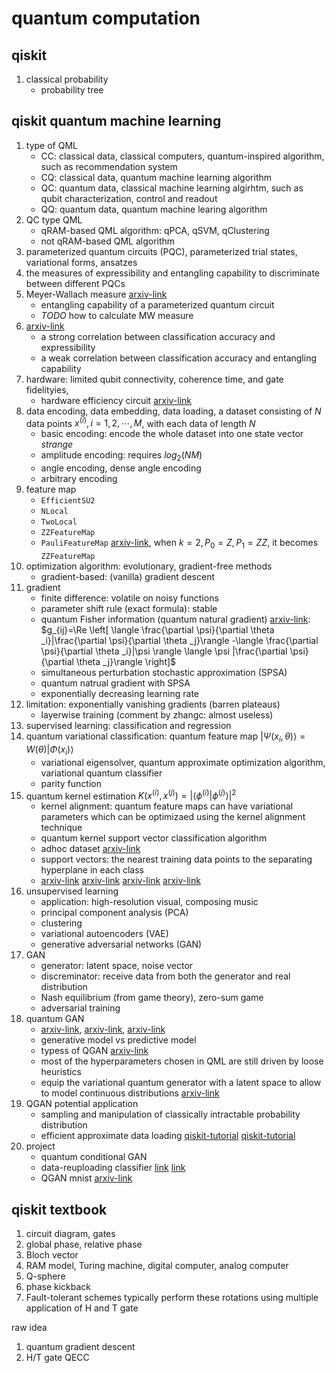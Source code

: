 # quantum computation

## qiskit

1. classical probability
   * probability tree

## qiskit quantum machine learning

1. type of QML
   * CC: classical data, classical computers, quantum-inspired algorithm, such as recommendation system
   * CQ: classical data, quantum machine learning algorithm
   * QC: quantum data, classical machine learning algirhtm, such as qubit characterization, control and readout
   * QQ: quantum data, quantum machine learing algorithm
2. QC type QML
   * qRAM-based QML algorithm: qPCA, qSVM, qClustering
   * not qRAM-based QML algorithm
3. parameterized quantum circuits (PQC), parameterized trial states, variational forms, ansatzes
4. the measures of expressibility and entangling capability to discriminate between different PQCs
5. Meyer-Wallach measure [arxiv-link](https://arxiv.org/abs/1905.10876)
   * entangling capability of a parameterized quantum circuit
   * *TODO* how to calculate MW measure
6. [arxiv-link](https://arxiv.org/abs/2003.09887)
   * a strong correlation between classification accuracy and expressibility
   * a weak correlation between classification accuracy and entangling capability
7. hardware: limited qubit connectivity, coherence time, and gate fidelityies,
   * hardware efficiency circuit [arxiv-link](https://arxiv.org/abs/1704.05018)
8. data encoding, data embedding, data loading, a dataset consisting of $N$ data points $x^{(i)},i=1,2,\cdots,M$, with each data of length $N$
   * basic encoding: encode the whole dataset into one state vector *strange*
   * amplitude encoding: requires $log_2(NM)$
   * angle encoding, dense angle encoding
   * arbitrary encoding
9. feature map
   * `EfficientSU2`
   * `NLocal`
   * `TwoLocal`
   * `ZZFeatureMap`
   * `PauliFeatureMap` [arxiv-link](https://arxiv.org/abs/1804.11326), when $k=2,P_0=Z,P_1=ZZ$, it becomes `ZZFeatureMap`
10. optimization algorithm: evolutionary, gradient-free methods
    * gradient-based: (vanilla) gradient descent
11. gradient
    * finite difference: volatile on noisy functions
    * parameter shift rule (exact formula): stable
    * quantum Fisher information (quantum natural gradient) [arxiv-link](https://arxiv.org/abs/1909.02108): $g_{ij}=\Re \left[ \langle \frac{\partial \psi}{\partial \theta _i}|\frac{\partial \psi}{\partial \theta _j}\rangle -\langle \frac{\partial \psi}{\partial \theta _i}|\psi \rangle \langle \psi |\frac{\partial \psi}{\partial \theta _j}\rangle \right]$
    * simultaneous perturbation stochastic approximation (SPSA)
    * quantum natrual gradient with SPSA
    * exponentially decreasing learning rate
12. limitation: exponentially vanishing gradients (barren plateaus)
    * layerwise training (comment by zhangc: almost useless)
13. supervised learning: classification and regression
14. quantum variational classification: quantum feature map $|\Psi \left( x_i,\theta \right) \rangle =W\left( \theta \right) |\Phi \left( x_i \right) \rangle$
    * variational eigensolver, quantum approximate optimization algorithm, variational quantum classifier
    * parity function
15. quantum kernel estimation $K(x^{(i)},x^{( j)}) =| \langle \phi ^{( i)}\left|\phi ^{( j)}\rangle \right|^2$
    * kernel alignment: quantum feature maps can have variational parameters which can be optimizaed using the kernel alignment technique
    * quantum kernel support vector classification algorithm
    * adhoc dataset [arxiv-link](https://arxiv.org/abs/1804.11326)
    * support vectors: the nearest training data points to the separating hyperplane in each class
    * [arxiv-link](https://arxiv.org/abs/1803.07128) [arxiv-link](https://arxiv.org/abs/2010.02174) [arxiv-link](https://arxiv.org/abs/2011.01938) [arxiv-link](https://arxiv.org/abs/2001.03622)
16. unsupervised learning
    * application: high-resolution visual, composing music
    * principal component analysis (PCA)
    * clustering
    * variational autoencoders (VAE)
    * generative adversarial networks (GAN)
17. GAN
    * generator: latent space, noise vector
    * discreminator: receive data from both the generator and real distribution
    * Nash equilibrium (from game theory), zero-sum game
    * adversarial training
18. quantum GAN
    * [arxiv-link](https://arxiv.org/abs/1804.08641), [arxiv-link](https://arxiv.org/abs/1804.09139), [arxiv-link](https://arxiv.org/abs/1904.00043)
    * generative model vs predictive model
    * typess of QGAN [arxiv-link](https://arxiv.org/abs/1901.00848)
    * most of the hyperparameters chosen in QML are still driven by loose heuristics
    * equip the variational quantum generator with a latent space to allow to model continuous distributions [arxiv-link](https://arxiv.org/abs/1901.00848)
19. QGAN potential application
    * sampling and manipulation of classically intractable probability distribution
    * efficient approximate data loading [qiskit-tutorial](https://qiskit.org/documentation/stable/0.24/tutorials/machine_learning/04_qgans_for_loading_random_distributions.html) [qiskit-tutorial](https://qiskit.org/documentation/finance/tutorials/10_qgan_option_pricing.html)
20. project
    * quantum conditional GAN
    * data-reuploading classifier [link](https://quantum-journal.org/papers/q-2020-02-06-226/pdf/) [link](https://journals.aps.org/pra/pdf/10.1103/PhysRevA.104.012405)
    * QGAN mnist [arxiv-link](https://arxiv.org/abs/2012.03924)

## qiskit textbook

1. circuit diagram, gates
2. global phase, relative phase
3. Bloch vector
4. RAM model, Turing machine, digital computer, analog computer
5. Q-sphere
6. phase kickback
7. Fault-tolerant schemes typically perform these rotations using multiple application of H and T gate

raw idea

1. quantum gradient descent
2. H/T gate QECC
